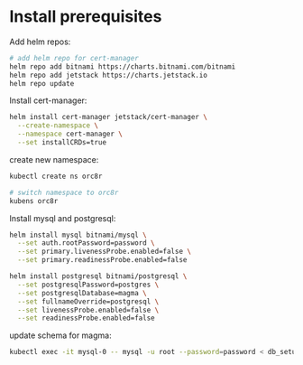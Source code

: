 # Install prerequisites

Add helm repos:
```bash
# add helm repo for cert-manager
helm repo add bitnami https://charts.bitnami.com/bitnami
helm repo add jetstack https://charts.jetstack.io
helm repo update
```

Install cert-manager:
```bash
helm install cert-manager jetstack/cert-manager \
  --create-namespace \
  --namespace cert-manager \
  --set installCRDs=true
```

create new namespace:
```bash
kubectl create ns orc8r

# switch namespace to orc8r
kubens orc8r
```

Install mysql and postgresql:
```bash
helm install mysql bitnami/mysql \
  --set auth.rootPassword=password \
  --set primary.livenessProbe.enabled=false \
  --set primary.readinessProbe.enabled=false

helm install postgresql bitnami/postgresql \
  --set postgresqlPassword=postgres \
  --set postgresqlDatabase=magma \
  --set fullnameOverride=postgresql \
  --set livenessProbe.enabled=false \
  --set readinessProbe.enabled=false
```

update schema for magma:
```bash
kubectl exec -it mysql-0 -- mysql -u root --password=password < db_setup.sql
```
